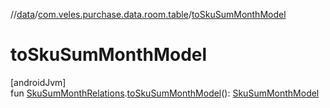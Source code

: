 //[data](../../index.md)/[com.veles.purchase.data.room.table](index.md)/[toSkuSumMonthModel](to-sku-sum-month-model.md)

# toSkuSumMonthModel

[androidJvm]\
fun [SkuSumMonthRelations](-sku-sum-month-relations/index.md).[toSkuSumMonthModel](to-sku-sum-month-model.md)(): [SkuSumMonthModel](../../../domain/domain/com.veles.purchase.domain.model/-sku-sum-month-model/index.md)
